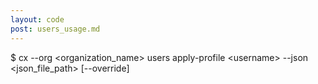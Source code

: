 ```yaml
---
layout: code
post: users_usage.md
---
```



$ cx --org &lt;organization_name&gt; users apply-profile &lt;username&gt; --json &lt;json_file_path&gt; [--override]
